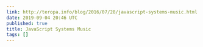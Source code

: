 ```yaml
---
link: http://teropa.info/blog/2016/07/28/javascript-systems-music.html
date: 2019-09-04 20:46 UTC
published: true
title: JavaScript Systems Music
tags: []
---
```



